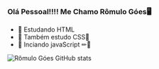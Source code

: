 ### Olá Pessoal!!!! Me Chamo Rômulo Góes🖥

- 🔭 Estudando HTML
- 🌱 Também estudo CSS🎹
- 👯 Inciando javaScript ✏📗

![Rômulo Góes GitHub stats](https://github-readme-stats.vercel.app/api?username=romulogoes&show_icons=true&theme=radical)




